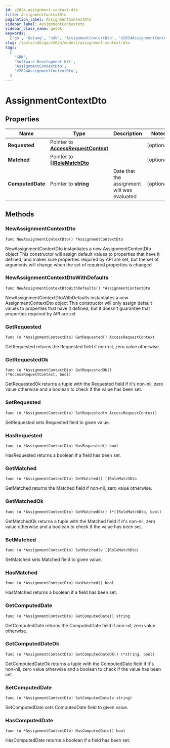 ```yaml
---
id: v2024-assignment-context-dto
title: AssignmentContextDto
pagination_label: AssignmentContextDto
sidebar_label: AssignmentContextDto
sidebar_class_name: gosdk
keywords:
  ['go', 'Golang', 'sdk', 'AssignmentContextDto', 'V2024AssignmentContextDto']
slug: /tools/sdk/go/v2024/models/assignment-context-dto
tags:
  [
    'SDK',
    'Software Development Kit',
    'AssignmentContextDto',
    'V2024AssignmentContextDto',
  ]
---
```


# AssignmentContextDto

## Properties

| Name | Type | Description | Notes |
| --- | --- | --- | --- |
| **Requested** | Pointer to [**AccessRequestContext**](access-request-context) |  | [optional] |
| **Matched** | Pointer to [**[]RoleMatchDto**](role-match-dto) |  | [optional] |
| **ComputedDate** | Pointer to **string** | Date that the assignment will was evaluated | [optional] |

## Methods

### NewAssignmentContextDto

`func NewAssignmentContextDto() *AssignmentContextDto`

NewAssignmentContextDto instantiates a new AssignmentContextDto object This constructor will assign default values to properties that have it defined, and makes sure properties required by API are set, but the set of arguments will change when the set of required properties is changed

### NewAssignmentContextDtoWithDefaults

`func NewAssignmentContextDtoWithDefaults() *AssignmentContextDto`

NewAssignmentContextDtoWithDefaults instantiates a new AssignmentContextDto object This constructor will only assign default values to properties that have it defined, but it doesn't guarantee that properties required by API are set

### GetRequested

`func (o *AssignmentContextDto) GetRequested() AccessRequestContext`

GetRequested returns the Requested field if non-nil, zero value otherwise.

### GetRequestedOk

`func (o *AssignmentContextDto) GetRequestedOk() (*AccessRequestContext, bool)`

GetRequestedOk returns a tuple with the Requested field if it's non-nil, zero value otherwise and a boolean to check if the value has been set.

### SetRequested

`func (o *AssignmentContextDto) SetRequested(v AccessRequestContext)`

SetRequested sets Requested field to given value.

### HasRequested

`func (o *AssignmentContextDto) HasRequested() bool`

HasRequested returns a boolean if a field has been set.

### GetMatched

`func (o *AssignmentContextDto) GetMatched() []RoleMatchDto`

GetMatched returns the Matched field if non-nil, zero value otherwise.

### GetMatchedOk

`func (o *AssignmentContextDto) GetMatchedOk() (*[]RoleMatchDto, bool)`

GetMatchedOk returns a tuple with the Matched field if it's non-nil, zero value otherwise and a boolean to check if the value has been set.

### SetMatched

`func (o *AssignmentContextDto) SetMatched(v []RoleMatchDto)`

SetMatched sets Matched field to given value.

### HasMatched

`func (o *AssignmentContextDto) HasMatched() bool`

HasMatched returns a boolean if a field has been set.

### GetComputedDate

`func (o *AssignmentContextDto) GetComputedDate() string`

GetComputedDate returns the ComputedDate field if non-nil, zero value otherwise.

### GetComputedDateOk

`func (o *AssignmentContextDto) GetComputedDateOk() (*string, bool)`

GetComputedDateOk returns a tuple with the ComputedDate field if it's non-nil, zero value otherwise and a boolean to check if the value has been set.

### SetComputedDate

`func (o *AssignmentContextDto) SetComputedDate(v string)`

SetComputedDate sets ComputedDate field to given value.

### HasComputedDate

`func (o *AssignmentContextDto) HasComputedDate() bool`

HasComputedDate returns a boolean if a field has been set.
